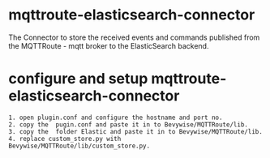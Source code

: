 # mqttroute-elasticsearch-connector
The Connector to store the received events and commands published from the MQTTRoute - mqtt broker to the ElasticSearch backend. 

# configure and setup mqttroute-elasticsearch-connector
	1. open plugin.conf and configure the hostname and port no.
	2. copy the  pugin.conf and paste it in to Bevywise/MQTTRoute/lib.
	3. copy the  folder Elastic and paste it in to Bevywise/MQTTRoute/lib.
	4. replace custom_store.py with Bevywise/MQTTRoute/lib/custom_store.py.
